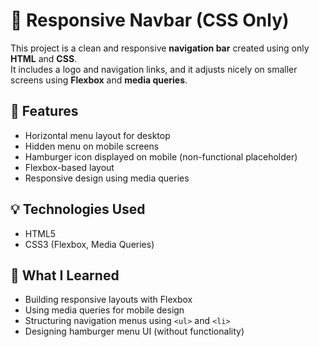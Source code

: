 # 🧭 Responsive Navbar (CSS Only)

This project is a clean and responsive **navigation bar** created using only **HTML** and **CSS**.  
It includes a logo and navigation links, and it adjusts nicely on smaller screens using **Flexbox** and **media queries**.

## 📌 Features

- Horizontal menu layout for desktop
- Hidden menu on mobile screens
- Hamburger icon displayed on mobile (non-functional placeholder)
- Flexbox-based layout
- Responsive design using media queries

## 💡 Technologies Used

- HTML5  
- CSS3 (Flexbox, Media Queries)

## 🎯 What I Learned

- Building responsive layouts with Flexbox
- Using media queries for mobile design
- Structuring navigation menus using `<ul>` and `<li>`
- Designing hamburger menu UI (without functionality)